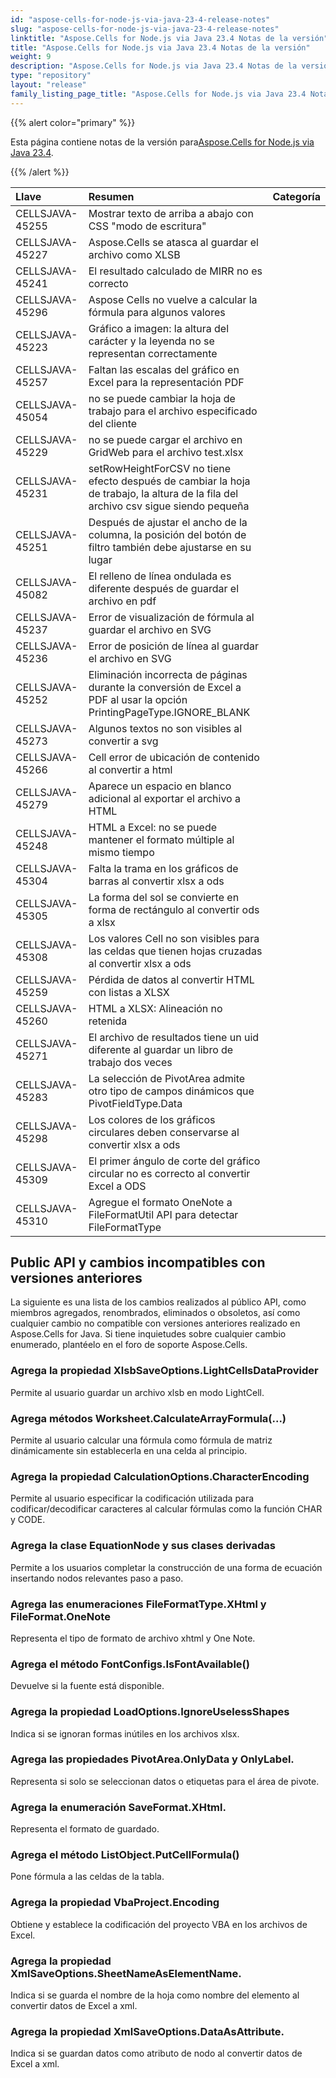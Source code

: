 ```yaml
---
id: "aspose-cells-for-node-js-via-java-23-4-release-notes"
slug: "aspose-cells-for-node-js-via-java-23-4-release-notes"
linktitle: "Aspose.Cells for Node.js via Java 23.4 Notas de la versión"
title: "Aspose.Cells for Node.js via Java 23.4 Notas de la versión"
weight: 9
description: "Aspose.Cells for Node.js via Java 23.4 Notas de la versión – the latest updates and fixes."
type: "repository"
layout: "release"
family_listing_page_title: "Aspose.Cells for Node.js via Java 23.4 Notas de la versión"
---
```

{{% alert color="primary" %}}

 Esta página contiene notas de la versión para[Aspose.Cells for Node.js via Java 23.4](https://releases.aspose.com/cells/nodejs/new-releases/aspose.cells-for-node.js-via-java-23.4/).

{{% /alert %}}

|**Llave**|**Resumen**|**Categoría**|
| :- | :- | :- |
|CELLSJAVA-45255|Mostrar texto de arriba a abajo con CSS "modo de escritura"|
|CELLSJAVA-45227|Aspose.Cells se atasca al guardar el archivo como XLSB|
|CELLSJAVA-45241|El resultado calculado de MIRR no es correcto|
|CELLSJAVA-45296|Aspose Cells no vuelve a calcular la fórmula para algunos valores|
|CELLSJAVA-45223|Gráfico a imagen: la altura del carácter y la leyenda no se representan correctamente|
|CELLSJAVA-45257| Faltan las escalas del gráfico en Excel para la representación PDF|
|CELLSJAVA-45054|no se puede cambiar la hoja de trabajo para el archivo especificado del cliente|
|CELLSJAVA-45229|no se puede cargar el archivo en GridWeb para el archivo test.xlsx|
|CELLSJAVA-45231|setRowHeightForCSV no tiene efecto después de cambiar la hoja de trabajo, la altura de la fila del archivo csv sigue siendo pequeña|
|CELLSJAVA-45251|Después de ajustar el ancho de la columna, la posición del botón de filtro también debe ajustarse en su lugar|
|CELLSJAVA-45082|El relleno de línea ondulada es diferente después de guardar el archivo en pdf|
|CELLSJAVA-45237|Error de visualización de fórmula al guardar el archivo en SVG|
|CELLSJAVA-45236|Error de posición de línea al guardar el archivo en SVG|
|CELLSJAVA-45252|Eliminación incorrecta de páginas durante la conversión de Excel a PDF al usar la opción PrintingPageType.IGNORE_BLANK|
|CELLSJAVA-45273|Algunos textos no son visibles al convertir a svg|
|CELLSJAVA-45266|Cell error de ubicación de contenido al convertir a html|
|CELLSJAVA-45279|Aparece un espacio en blanco adicional al exportar el archivo a HTML|
|CELLSJAVA-45248| HTML a Excel: no se puede mantener el formato múltiple al mismo tiempo|
|CELLSJAVA-45304|Falta la trama en los gráficos de barras al convertir xlsx a ods|
|CELLSJAVA-45305|La forma del sol se convierte en forma de rectángulo al convertir ods a xlsx|
|CELLSJAVA-45308|Los valores Cell no son visibles para las celdas que tienen hojas cruzadas al convertir xlsx a ods|
|CELLSJAVA-45259|Pérdida de datos al convertir HTML con listas a XLSX|
|CELLSJAVA-45260|HTML a XLSX: Alineación no retenida|
|CELLSJAVA-45271| El archivo de resultados tiene un uid diferente al guardar un libro de trabajo dos veces|
|CELLSJAVA-45283|La selección de PivotArea admite otro tipo de campos dinámicos que PivotFieldType.Data|
|CELLSJAVA-45298|Los colores de los gráficos circulares deben conservarse al convertir xlsx a ods|
|CELLSJAVA-45309|El primer ángulo de corte del gráfico circular no es correcto al convertir Excel a ODS|
|CELLSJAVA-45310|Agregue el formato OneNote a FileFormatUtil API para detectar FileFormatType|

##  **Public API y cambios incompatibles con versiones anteriores**

La siguiente es una lista de los cambios realizados al público API, como miembros agregados, renombrados, eliminados o obsoletos, así como cualquier cambio no compatible con versiones anteriores realizado en Aspose.Cells for Java. Si tiene inquietudes sobre cualquier cambio enumerado, plantéelo en el foro de soporte Aspose.Cells.

###  **Agrega la propiedad XlsbSaveOptions.LightCellsDataProvider**

Permite al usuario guardar un archivo xlsb en modo LightCell.

###  **Agrega métodos Worksheet.CalculateArrayFormula(...)**

Permite al usuario calcular una fórmula como fórmula de matriz dinámicamente sin establecerla en una celda al principio.

###  **Agrega la propiedad CalculationOptions.CharacterEncoding**

Permite al usuario especificar la codificación utilizada para codificar/decodificar caracteres al calcular fórmulas como la función CHAR y CODE.

###  **Agrega la clase EquationNode y sus clases derivadas**

Permite a los usuarios completar la construcción de una forma de ecuación insertando nodos relevantes paso a paso.

###  **Agrega las enumeraciones FileFormatType.XHtml y FileFormat.OneNote**

Representa el tipo de formato de archivo xhtml y One Note.

###  **Agrega el método FontConfigs.IsFontAvailable()**

Devuelve si la fuente está disponible.

###  **Agrega la propiedad LoadOptions.IgnoreUselessShapes**

Indica si se ignoran formas inútiles en los archivos xlsx.

###  **Agrega las propiedades PivotArea.OnlyData y OnlyLabel.**

Representa si solo se seleccionan datos o etiquetas para el área de pivote.

###  **Agrega la enumeración SaveFormat.XHtml.**

Representa el formato de guardado.

###  **Agrega el método ListObject.PutCellFormula()**

Pone fórmula a las celdas de la tabla.

###  **Agrega la propiedad VbaProject.Encoding**

Obtiene y establece la codificación del proyecto VBA en los archivos de Excel.

###  **Agrega la propiedad XmlSaveOptions.SheetNameAsElementName.**

Indica si se guarda el nombre de la hoja como nombre del elemento al convertir datos de Excel a xml.

###  **Agrega la propiedad XmlSaveOptions.DataAsAttribute.**

Indica si se guardan datos como atributo de nodo al convertir datos de Excel a xml.
